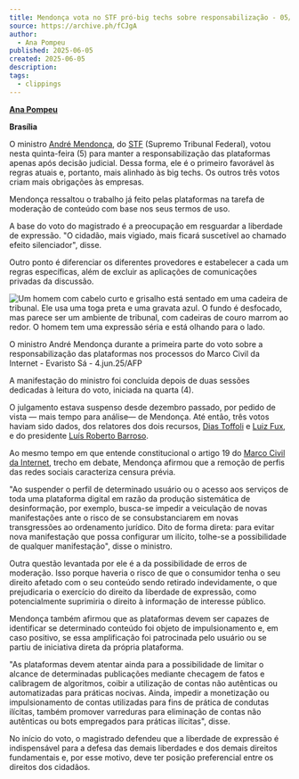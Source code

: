 ```yaml
---
title: Mendonça vota no STF pró-big techs sobre responsabilização - 05/06/20…
source: https://archive.ph/fCJgA
author:
  - Ana Pompeu
published: 2025-06-05
created: 2025-06-05
description: 
tags:
  - clippings
---
```


**[Ana Pompeu](https://archive.ph/o/fCJgA/https://www1.folha.uol.com.br/autores/ana-pompeu.shtml)**

**Brasília**

O ministro [André Mendonça](https://archive.ph/o/fCJgA/https://www1.folha.uol.com.br/folha-topicos/andre-mendonca/), do [STF](https://archive.ph/o/fCJgA/https://www1.folha.uol.com.br/folha-topicos/stf/) (Supremo Tribunal Federal), votou nesta quinta-feira (5) para manter a responsabilização das plataformas apenas após decisão judicial. Dessa forma, ele é o primeiro favorável às regras atuais e, portanto, mais alinhado às big techs. Os outros três votos criam mais obrigações às empresas.

Mendonça ressaltou o trabalho já feito pelas plataformas na tarefa de moderação de conteúdo com base nos seus termos de uso.

A base do voto do magistrado é a preocupação em resguardar a liberdade de expressão. "O cidadão, mais vigiado, mais ficará suscetível ao chamado efeito silenciador", disse.

Outro ponto é diferenciar os diferentes provedores e estabelecer a cada um regras específicas, além de excluir as aplicações de comunicações privadas da discussão.

![Um homem com cabelo curto e grisalho está sentado em uma cadeira de tribunal. Ele usa uma toga preta e uma gravata azul. O fundo é desfocado, mas parece ser um ambiente de tribunal, com cadeiras de couro marrom ao redor. O homem tem uma expressão séria e está olhando para o lado.](https://archive.ph/fCJgA/abb2ae9bc62613c53e1f7266f579127fc6afcf7e.jpg)

O ministro André Mendonça durante a primeira parte do voto sobre a responsabilização das plataformas nos processos do Marco Civil da Internet - Evaristo Sá - 4.jun.25/AFP

A manifestação do ministro foi concluída depois de duas sessões dedicadas à leitura do voto, iniciada na quarta (4).

O julgamento estava suspenso desde dezembro passado, por pedido de vista — mais tempo para análise— de Mendonça. Até então, três votos haviam sido dados, dos relatores dos dois recursos, [Dias Toffoli](https://archive.ph/o/fCJgA/https://www1.folha.uol.com.br/folha-topicos/dias-toffoli/) e [Luiz Fux](https://archive.ph/o/fCJgA/https://www1.folha.uol.com.br/folha-topicos/luiz-fux/), e do presidente [Luís Roberto Barroso](https://archive.ph/o/fCJgA/https://www1.folha.uol.com.br/folha-topicos/luis-roberto-barroso/).

Ao mesmo tempo em que entende constitucional o artigo 19 do [Marco Civil da Internet](https://archive.ph/o/fCJgA/https://www1.folha.uol.com.br/folha-topicos/marco-civil-da-internet/), trecho em debate, Mendonça afirmou que a remoção de perfis das redes sociais caracteriza censura prévia.

"Ao suspender o perfil de determinado usuário ou o acesso aos serviços de toda uma plataforma digital em razão da produção sistemática de desinformação, por exemplo, busca-se impedir a veiculação de novas manifestações ante o risco de se consubstanciarem em novas transgressões ao ordenamento jurídico. Dito de forma direta: para evitar nova manifestação que possa configurar um ilícito, tolhe-se a possibilidade de qualquer manifestação", disse o ministro.

Outra questão levantada por ele é a da possibilidade de erros de moderação. Isso porque haveria o risco de que o consumidor tenha o seu direito afetado com o seu conteúdo sendo retirado indevidamente, o que prejudicaria o exercício do direito da liberdade de expressão, como potencialmente suprimiria o direito à informação de interesse público.

Mendonça também afirmou que as plataformas devem ser capazes de identificar se determinado conteúdo foi objeto de impulsionamento e, em caso positivo, se essa amplificação foi patrocinada pelo usuário ou se partiu de iniciativa direta da própria plataforma.

"As plataformas devem atentar ainda para a possibilidade de limitar o alcance de determinadas publicações mediante checagem de fatos e calibragem de algoritmos, coibir a utilização de contas não autênticas ou automatizadas para práticas nocivas. Ainda, impedir a monetização ou impulsionamento de contas utilizadas para fins de prática de condutas ilícitas, também promover varreduras para eliminação de contas não autênticas ou bots empregados para práticas ilícitas", disse.

No início do voto, o magistrado defendeu que a liberdade de expressão é indispensável para a defesa das demais liberdades e dos demais direitos fundamentais e, por esse motivo, deve ter posição preferencial entre os direitos dos cidadãos.
